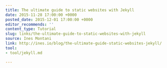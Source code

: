 ```yaml
---
title: The ultimate guide to static websites with Jekyll
date: 2015-11-28 17:00:00 +0000
posted_date: 2015-12-01 17:00:00 +0000
editor_recommends: ''
content_type: Tutorial
slug: links/the-ultimate-guide-to-static-websites-with-jekyll
source: Ines Montani
link: http://ines.io/blog/the-ultimate-guide-static-websites-jekyll/
tool:
- tool/jekyll.md

---
```

